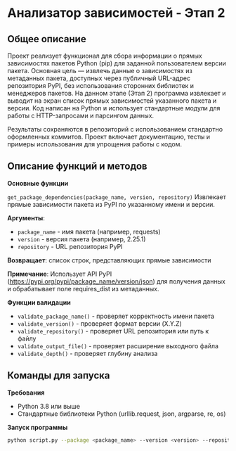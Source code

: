 # Анализатор зависимостей - Этап 2

## Общее описание
Проект реализует функционал для сбора информации о прямых зависимостях пакетов Python (pip) для заданной пользователем версии пакета. Основная цель — извлечь данные о зависимостях из метаданных пакета, доступных через публичный URL-адрес репозитория PyPI, без использования сторонних библиотек и менеджеров пакетов. На данном этапе (Этап 2) программа извлекает и выводит на экран список прямых зависимостей указанного пакета и версии. Код написан на Python и использует стандартные модули для работы с HTTP-запросами и парсингом данных.

Результаты сохраняются в репозиторий с использованием стандартно оформленных коммитов. Проект включает документацию, тесты и примеры использования для упрощения работы с кодом.

## Описание функций и методов

**Основные функции**

`get_package_dependencies(package_name, version, repository)`
Извлекает прямые зависимости пакета из PyPI по указанному имени и версии.

**Аргументы**:
- `package_name` - имя пакета (например, requests)
- `version` - версия пакета (например, 2.25.1)
- `repository` - URL репозитория PyPI

**Возвращает**: список строк, представляющих прямые зависимости

**Примечание**: Использует API PyPI (https://pypi.org/pypi/package_name/version/json) для получения данных и обрабатывает поле requires_dist из метаданных.

**Функции валидации**
- `validate_package_name()` - проверяет корректность имени пакета
- `validate_version()` - проверяет формат версии (X.Y.Z)
- `validate_repository()` - проверяет URL репозитория или путь к файлу
- `validate_output_file()` - проверяет расширение выходного файла
- `validate_depth()` - проверяет глубину анализа

## Команды для запуска

**Требования**
- Python 3.8 или выше
- Стандартные библиотеки Python (urllib.request, json, argparse, re, os)

**Запуск программы**
```bash
python script.py --package <package_name> --version <version> --repository <repository_url> --repo-mode remote


